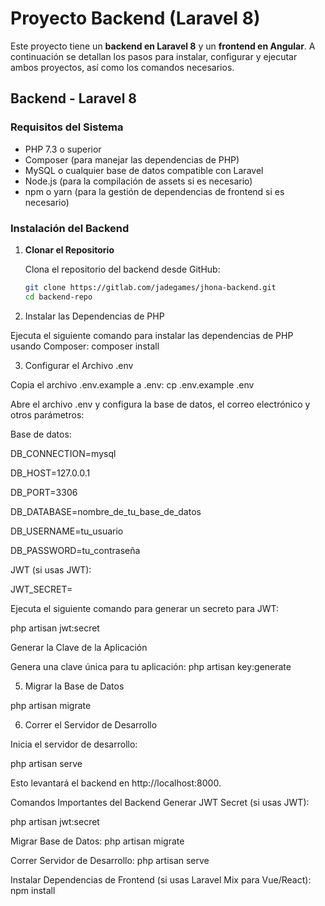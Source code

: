 # Proyecto Backend (Laravel 8)

Este proyecto tiene un **backend en Laravel 8** y un **frontend en Angular**. A continuación se detallan los pasos para instalar, configurar y ejecutar ambos proyectos, así como los comandos necesarios.

## Backend - Laravel 8

### Requisitos del Sistema

- PHP 7.3 o superior
- Composer (para manejar las dependencias de PHP)
- MySQL o cualquier base de datos compatible con Laravel
- Node.js (para la compilación de assets si es necesario)
- npm o yarn (para la gestión de dependencias de frontend si es necesario)

### Instalación del Backend

1. **Clonar el Repositorio**

   Clona el repositorio del backend desde GitHub:
   ```bash
   git clone https://gitlab.com/jadegames/jhona-backend.git
   cd backend-repo

2. Instalar las Dependencias de PHP

Ejecuta el siguiente comando para instalar las dependencias de PHP usando Composer:
composer install

3. Configurar el Archivo .env

Copia el archivo .env.example a .env:
cp .env.example .env

Abre el archivo .env y configura la base de datos, el correo electrónico y otros parámetros:

Base de datos:

DB_CONNECTION=mysql

DB_HOST=127.0.0.1

DB_PORT=3306

DB_DATABASE=nombre_de_tu_base_de_datos

DB_USERNAME=tu_usuario

DB_PASSWORD=tu_contraseña

JWT (si usas JWT):

JWT_SECRET=

Ejecuta el siguiente comando para generar un secreto para JWT:

php artisan jwt:secret


Generar la Clave de la Aplicación

Genera una clave única para tu aplicación:
php artisan key:generate

5. Migrar la Base de Datos

php artisan migrate

6. Correr el Servidor de Desarrollo

Inicia el servidor de desarrollo:

php artisan serve

Esto levantará el backend en http://localhost:8000.

Comandos Importantes del Backend
Generar JWT Secret (si usas JWT):

php artisan jwt:secret

Migrar Base de Datos:
php artisan migrate

Correr Servidor de Desarrollo:
php artisan serve

Instalar Dependencias de Frontend (si usas Laravel Mix para Vue/React):
npm install